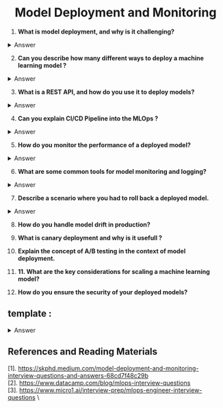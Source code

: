 <h1 align='center'> Model Deployment and Monitoring </h1>

1. **What is model deployment, and why is it challenging?**

<details>
<summary>Answer</summary>

1. A process of packaging trained model and integrate it into the production system using REST API, where model can serve prediction on new unseen data to the user. Hence It bridges the gap between developement and serving to the end users(real world usecase). 

2. Deployment into the production system become challenging due to the following 
   - Enviroment Mismatch from Developement to Deployment
   - Model Serialization : Choosing the right format (e.g., Joblib, Pickle, ONNX, TorchScript) that is portable and secure.
   - Infrastructure Readiness : We have to setup servers, containers or use cloud services to serve prediction at scale
   - Latency and Throughput Issues :  Ensuring low prediction time, especially for real-time applications.
   - Monitoriing and Observability : Detecting model or data drift or outage quickly
   - Data and Model Version Control : Managing multiple version of model and dataset and track each version of model live.
</details>

2. **Can you describe how many different ways to deploy a machine learning model ?**

<details>
<summary> Answer </summary>

There are multiple ways to deploy a machine learning model, each suited to different use cases, latency requirements, infrastructure, and scalability needs. Thus, comprehensive list of main deployment strategies are as follows
1. Batch Inference : We perform predict on large batches of data at scheduled intervals (e.g., nightly reports or churn scoring).It only usefull when we don't need  real-time response. Tools : Apache Spark, Apache Airflow, Azure Data Factory etc.
2. Online(Real-time) Inference : Our model serve instant predictions through APIs for use cases needing low latency (e.g., recommendation systems, real-time fraud detection). It uses frameworks like Flask, FastAPI, TensorFlow Serving, TorchServe etc to build API.
3. Edge Deployment : We deploy our models to the edge devices like mobile, IoT, embedded systems etc for localized or offline inference. It uses frameworks like TensorFlow Lite, ONNX, Apple Core ML etc
4. Streaming Deployment : Continuously ingest and infer data streams in near real-time (e.g., sensor data, financial market feeds). Tools: Kafka + Faust, Spark Streaming, Apache Flink.
5. Containerized Deployment : Package models and dependencies into containers like Docker for environment consistency and portability. Orchestrate with Kubernetes, AWS ECS for scaling and management.
6. Model-as-a-Service (MaaS) : Use managed cloud platforms that provide hosting, scaling, and monitoring out of the box. Platforms: AWS SageMaker, Azure Machine Learning, Google Vertex AI, Databricks Model Serving.
</details>


3. **What is a REST API, and how do you use it to deploy models?**
<details>
<summary> Answer </summary>
</details>

4. **Can you explain CI/CD Pipeline into the MLOps ?**
<details>
<summary> Answer </summary>
</details>

5. **How do you monitor the performance of a deployed model?**
<details>
<summary> Answer </summary>
</details>

6. **What are some common tools for model monitoring and logging?**
<details>
<summary> Answer </summary>
</details>


7. **Describe a scenario where you had to roll back a deployed model.**
<details>
<summary> Answer </summary>
</details>

8. **How do you handle model drift in production?**

9. **What is canary deployment and why is it usefull ?**

10. **Explain the concept of A/B testing in the context of model deployment.**

11. **11. What are the key considerations for scaling a machine learning model?**

12. **How do you ensure the security of your deployed models?**


## template : 
<details>
<summary> Answer </summary>
</details>

## References and Reading Materials
[1]. https://skphd.medium.com/model-deployment-and-monitoring-interview-questions-and-answers-68cd7f48c29b \
[2]. https://www.datacamp.com/blog/mlops-interview-questions \
[3]. https://www.micro1.ai/interview-prep/mlops-engineer-interview-questions \